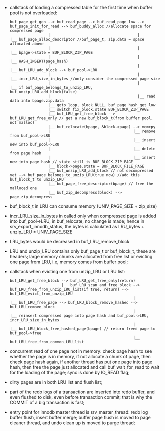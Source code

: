 * callstack of loading a compressed table for the first time when buffer pool is not overloaded:
  ```
  buf_page_get_gen --> buf_read_page --> buf_read_page_low --> buf_page_init_for_read --> buf_buddy_alloc //allocate space for compressed page
                   |                                       |                          |__ buf_page_alloc_descriptor //buf_page_t, zip.data = space allocated above
                   |                                       |                          |__ bpage->state = BUF_BLOCK_ZIP_PAGE
                   |                                       |                          |__ HASH_INSERT(page_hash)
                   |                                       |                          |__ buf_LRU_add_block --> buf_pool->LRU
                   |                                       |                                                |__ incr_LRU_size_in_bytes //only consider the compressed page size
                   |                                       |                                                |__ if buf_page_belongs_to_unzip_LRU, buf_unzip_LRU_add_block(false)
                   |                                       |__ read data into bpage.zip.data
                   |__ goto loop, block NULL, buf_page_hash_get_low
                   |__ switch fix_block.state BUF_BLOCK_ZIP_PAGE
                   |__ buf_LRU_get_free_block --> buf_LRU_get_free_only // get a new buf_block_t(from buffer pool, not malloc)
                   |__ buf_relocate(bpage, &block->page) --> memcpy
                   |                                     |__ remove from buf_pool->LRU
                   |                                     |__ insert new into buf_pool->LRU
                   |                                     |__ delete from page hash
                   |                                     |__ insert new into page hash // state still is BUF_BLOCK_ZIP_PAGE
                   |__ block->page.state = BUF_BLOCK_FILE_PAGE
                   |__ buf_unzip_LRU_add_block // not decompressed yet --> buf_page_belongs_to_unzip_LRU(true now) //add this buf_block_t to unzip_LRU
                   |__ buf_page_free_descriptor(bpage) // free the malloced one
                   |__ buf_zip_decompress(block) --> page_zip_decompress
  ```

* buf_block_t in LRU can consume memory (UNIV_PAGE_SIZE + zip_size)
* incr_LRU_size_in_bytes in called only when compressed page is added into buf_pool->LRU, in buf_relocate, no change is made; hence in srv_export_innodb_status,
  the bytes is calculated as LRU_bytes + unzip_LRU * UNIV_PAGE_SIZE
* LRU_bytes would be decreased in buf_LRU_remove_block

* LRU and unzip_LRU contains only buf_page_t or buf_block_t, these are headers; large memory chunks are allocated from free list or evicting one page from LRU, i.e, memory comes from buffer pool;

* callstack when evicting one from unzip_LRU or LRU list:
  ```
  buf_LRU_get_free_block --> buf_LRU_get_free_only(return)
                         |__ buf_LRU_scan_and_free_block --> buf_LRU_free_from_unzip_LRU_list(if true, return) --> buf_LRU_evict_from_unzip_LRU
                                                         |                                                     |__ buf_LRU_free_page --> buf_LRU_block_remove_hashed --> buf_LRU_remove_block
                                                         |                                                                           |__ reinsert compressed page into page hash and buf_pool->LRU, incr_LRU_size_in_bytes
                                                         |                                                                           |__ buf_LRU_block_free_hashed_page(bpage) // return freed page to buf_pool->free
                                                         |__ buf_LRU_free_from_common_LRU_list
  ```

* concurrent read of one page not in memory: check page hash to see whether the page is in memory, if not allocate a chunk of page, then check page hash again, if another
  thread has put one page into page hash, then free the page just allocated and call buf_wait_for_read to wait for the loading of the page; sync is done by IO_READ flag;

* dirty pages are in both LRU list and flush list;
* part of the redo logs of a transaction are inserted into redo buffer, and even flushed to disk, even before transaction commit; that is why the COMMIT of a big transaction
  is fast;
* entry point for innodb master thread is srv_master_thread: redo log buffer flush, insert buffer merge; buffer page flush is moved to page cleaner thread, and undo clean up
  is moved to purge thread;
